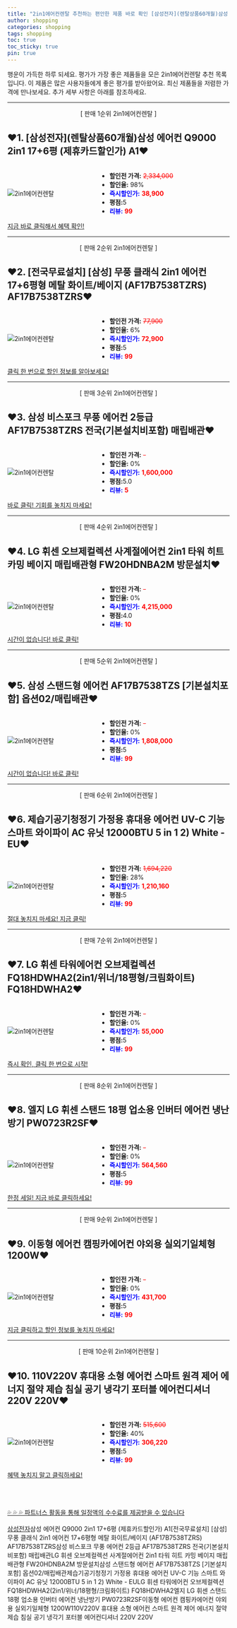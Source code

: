 ```yaml
---
title: "2in1에어컨렌탈 추천하는 편안한 제품 바로 확인 [삼성전자](렌탈상품60개월)삼성 에어컨 Q9000 2in1 17+6평"
author: shopping
categories: shopping
tags: shopping
toc: true
toc_sticky: true
pin: true
---
```

행운이 가득한 하루 되세요. 평가가 가장 좋은 제품들을 모은 2in1에어컨렌탈 추천 목록입니다. 이 제품은 많은 사용자들에게 좋은 평가를 받아왔어요. 최신 제품들을 저렴한 가격에 만나보세요. 추가 세부 사항은 아래를 참조하세요.

---
<p class="toplist" style="margin: 0 auto; display: block; width: fit-content;">[ 판매 1순위 2in1에어컨렌탈 ]</p>

<h2><strong>❤️1. [삼성전자](렌탈상품60개월)삼성 에어컨 Q9000 2in1 17+6평 (제휴카드할인가) A1❤️</strong></h2>

<div style="display: flex; align-items: center;">
    <div style="flex: 0.4;">
        <img src="https://thumbnail8.coupangcdn.com/thumbnails/remote/230x230ex/image/vendor_inventory/9747/3b54fbed9760718c8984d757561c062a024322da2d1ded2d45ddb9adc03a.jpg" alt="2in1에어컨렌탈" style="max-width: 100%;">
    </div>
    <div style="flex: 0.6; margin-left: 10px;">
        <ul>
            <li><strong>할인전 가격:</strong> <del style="color: red;">2,334,000</del></li>
            <li><strong>할인율:</strong> 98%</li>
            <li><span style='color:blue'><strong>즉시할인가:</strong></span> <span style='color:red'><strong>38,900</strong></span></li>
            <li><strong>평점:</strong>5</li>
            <li><span style='color:blue'><strong>리뷰:</strong></span> <span style='color:red'><strong>99</strong></span></li>
        </ul>
    </div>
</div>
<div class="center">
    <a href="https://William4Davisa.github.io?lptag=AF9450613&subid=githubio&pageKey=8249023144&traceid=V0-153&itemId=23745558712&vendorItemId=90770123277" class="myButton">
        지금 바로 클릭해서 혜택 확인!
    </a>
</div>


---
<p class="toplist" style="margin: 0 auto; display: block; width: fit-content;">[ 판매 2순위 2in1에어컨렌탈 ]</p>

<h2><strong>❤️2. [전국무료설치] [삼성] 무풍 클래식 2in1 에어컨 17+6평형 메탈 화이트/베이지 (AF17B7538TZRS) AF17B7538TZRS❤️</strong></h2>

<div style="display: flex; align-items: center;">
    <div style="flex: 0.4;">
        <img src="https://thumbnail9.coupangcdn.com/thumbnails/remote/230x230ex/image/vendor_inventory/adb2/01f758d5b3c7cf0e3f68f52be98226cf0440c7116d0e00b1b4d2016f70fb.jpg" alt="2in1에어컨렌탈" style="max-width: 100%;">
    </div>
    <div style="flex: 0.6; margin-left: 10px;">
        <ul>
            <li><strong>할인전 가격:</strong> <del style="color: red;">77,900</del></li>
            <li><strong>할인율:</strong> 6%</li>
            <li><span style='color:blue'><strong>즉시할인가:</strong></span> <span style='color:red'><strong>72,900</strong></span></li>
            <li><strong>평점:</strong>5</li>
            <li><span style='color:blue'><strong>리뷰:</strong></span> <span style='color:red'><strong>99</strong></span></li>
        </ul>
    </div>
</div>
<div class="center">
    <a href="https://William4Davisa.github.io?lptag=AF9450613&subid=githubio&pageKey=8227084324&traceid=V0-153&itemId=23665352756&vendorItemId=90690607986" class="myButton">
        클릭 한 번으로 할인 정보를 알아보세요!
    </a>
</div>


---
<p class="toplist" style="margin: 0 auto; display: block; width: fit-content;">[ 판매 3순위 2in1에어컨렌탈 ]</p>

<h2><strong>❤️3. 삼성 비스포크 무풍 에어컨 2등급 AF17B7538TZRS 전국(기본설치비포함) 매립배관❤️</strong></h2>

<div style="display: flex; align-items: center;">
    <div style="flex: 0.4;">
        <img src="https://thumbnail8.coupangcdn.com/thumbnails/remote/230x230ex/image/vendor_inventory/63a5/b2a475dc5cf7a853b43db0a8bad272582d9735505826385c980bff8b22eb.jpg" alt="2in1에어컨렌탈" style="max-width: 100%;">
    </div>
    <div style="flex: 0.6; margin-left: 10px;">
        <ul>
            <li><strong>할인전 가격:</strong> <del style="color: red;">-</del></li>
            <li><strong>할인율:</strong> 0%</li>
            <li><span style='color:blue'><strong>즉시할인가:</strong></span> <span style='color:red'><strong>1,600,000</strong></span></li>
            <li><strong>평점:</strong>5.0</li>
            <li><span style='color:blue'><strong>리뷰:</strong></span> <span style='color:red'><strong>5</strong></span></li>
        </ul>
    </div>
</div>
<div class="center">
    <a href="https://William4Davisa.github.io?lptag=AF9450613&subid=githubio&pageKey=7245932763&traceid=V0-153&itemId=22618430682&vendorItemId=89659998634" class="myButton">
        바로 클릭! 기회를 놓치지 마세요!
    </a>
</div>


---
<p class="toplist" style="margin: 0 auto; display: block; width: fit-content;">[ 판매 4순위 2in1에어컨렌탈 ]</p>

<h2><strong>❤️4. LG 휘센 오브제컬렉션 사계절에어컨 2in1 타워 히트 카밍 베이지 매립배관형 FW20HDNBA2M 방문설치❤️</strong></h2>

<div style="display: flex; align-items: center;">
    <div style="flex: 0.4;">
        <img src="https://thumbnail8.coupangcdn.com/thumbnails/remote/230x230ex/image/vendor_inventory/10e5/6a4a98916efd3e34da8c4a602181fadb247473bfb48bd78399db93f120bb.jpg" alt="2in1에어컨렌탈" style="max-width: 100%;">
    </div>
    <div style="flex: 0.6; margin-left: 10px;">
        <ul>
            <li><strong>할인전 가격:</strong> <del style="color: red;">-</del></li>
            <li><strong>할인율:</strong> 0%</li>
            <li><span style='color:blue'><strong>즉시할인가:</strong></span> <span style='color:red'><strong>4,215,000</strong></span></li>
            <li><strong>평점:</strong>4.0</li>
            <li><span style='color:blue'><strong>리뷰:</strong></span> <span style='color:red'><strong>10</strong></span></li>
        </ul>
    </div>
</div>
<div class="center">
    <a href="https://William4Davisa.github.io?lptag=AF9450613&subid=githubio&pageKey=7151457776&traceid=V0-153&itemId=17980186210&vendorItemId=85401305746" class="myButton">
        시간이 없습니다! 바로 클릭!
    </a>
</div>


---
<p class="toplist" style="margin: 0 auto; display: block; width: fit-content;">[ 판매 5순위 2in1에어컨렌탈 ]</p>

<h2><strong>❤️5. 삼성 스탠드형 에어컨 AF17B7538TZS [기본설치포함] 옵션02/매립배관❤️</strong></h2>

<div style="display: flex; align-items: center;">
    <div style="flex: 0.4;">
        <img src="https://thumbnail9.coupangcdn.com/thumbnails/remote/230x230ex/image/vendor_inventory/22ca/475ee417ec58d606cc0462c536cb3fe1f19983ea2222ec3ccc45b6a1e5c8.jpg" alt="2in1에어컨렌탈" style="max-width: 100%;">
    </div>
    <div style="flex: 0.6; margin-left: 10px;">
        <ul>
            <li><strong>할인전 가격:</strong> <del style="color: red;">-</del></li>
            <li><strong>할인율:</strong> 0%</li>
            <li><span style='color:blue'><strong>즉시할인가:</strong></span> <span style='color:red'><strong>1,808,000</strong></span></li>
            <li><strong>평점:</strong>5</li>
            <li><span style='color:blue'><strong>리뷰:</strong></span> <span style='color:red'><strong>99</strong></span></li>
        </ul>
    </div>
</div>
<div class="center">
    <a href="https://William4Davisa.github.io?lptag=AF9450613&subid=githubio&pageKey=6653872620&traceid=V0-153&itemId=15255231347&vendorItemId=82475897028" class="myButton">
        시간이 없습니다! 바로 클릭!
    </a>
</div>


---
<p class="toplist" style="margin: 0 auto; display: block; width: fit-content;">[ 판매 6순위 2in1에어컨렌탈 ]</p>

<h2><strong>❤️6. 제습기공기청정기 가정용 휴대용 에어컨 UV-C 기능 스마트 와이파이 AC 유닛 12000BTU 5 in 1 2) White - EU❤️</strong></h2>

<div style="display: flex; align-items: center;">
    <div style="flex: 0.4;">
        <img src="https://thumbnail10.coupangcdn.com/thumbnails/remote/230x230ex/image/vendor_inventory/d70f/8ea98faed6b1b0195757dce48e4607c457a83f10be8dfccef44e5b59c056.jpg" alt="2in1에어컨렌탈" style="max-width: 100%;">
    </div>
    <div style="flex: 0.6; margin-left: 10px;">
        <ul>
            <li><strong>할인전 가격:</strong> <del style="color: red;">1,694,220</del></li>
            <li><strong>할인율:</strong> 28%</li>
            <li><span style='color:blue'><strong>즉시할인가:</strong></span> <span style='color:red'><strong>1,210,160</strong></span></li>
            <li><strong>평점:</strong>5</li>
            <li><span style='color:blue'><strong>리뷰:</strong></span> <span style='color:red'><strong>99</strong></span></li>
        </ul>
    </div>
</div>
<div class="center">
    <a href="https://William4Davisa.github.io?lptag=AF9450613&subid=githubio&pageKey=8249523478&traceid=V0-153&itemId=23747869380&vendorItemId=90772422175" class="myButton">
        절대 놓치지 마세요! 지금 클릭!
    </a>
</div>


---
<p class="toplist" style="margin: 0 auto; display: block; width: fit-content;">[ 판매 7순위 2in1에어컨렌탈 ]</p>

<h2><strong>❤️7. LG 휘센 타워에어컨 오브제컬렉션 FQ18HDWHA2(2in1/위너/18평형/크림화이트) FQ18HDWHA2❤️</strong></h2>

<div style="display: flex; align-items: center;">
    <div style="flex: 0.4;">
        <img src="https://thumbnail8.coupangcdn.com/thumbnails/remote/230x230ex/image/vendor_inventory/7a9b/41b000fc0205f8220956c5732514c4c0eeb323e11bf3cfa7c05220418284.jpeg" alt="2in1에어컨렌탈" style="max-width: 100%;">
    </div>
    <div style="flex: 0.6; margin-left: 10px;">
        <ul>
            <li><strong>할인전 가격:</strong> <del style="color: red;">-</del></li>
            <li><strong>할인율:</strong> 0%</li>
            <li><span style='color:blue'><strong>즉시할인가:</strong></span> <span style='color:red'><strong>55,000</strong></span></li>
            <li><strong>평점:</strong>5</li>
            <li><span style='color:blue'><strong>리뷰:</strong></span> <span style='color:red'><strong>99</strong></span></li>
        </ul>
    </div>
</div>
<div class="center">
    <a href="https://William4Davisa.github.io?lptag=AF9450613&subid=githubio&pageKey=8225122547&traceid=V0-153&itemId=23653499721&vendorItemId=90678865131" class="myButton">
        즉시 확인, 클릭 한 번으로 시작!
    </a>
</div>


---
<p class="toplist" style="margin: 0 auto; display: block; width: fit-content;">[ 판매 8순위 2in1에어컨렌탈 ]</p>

<h2><strong>❤️8. 엘지 LG 휘센 스탠드 18평 업소용 인버터 에어컨 냉난방기 PW0723R2SF❤️</strong></h2>

<div style="display: flex; align-items: center;">
    <div style="flex: 0.4;">
        <img src="https://thumbnail7.coupangcdn.com/thumbnails/remote/230x230ex/image/vendor_inventory/9bab/77f45697cbc87e0254be4b90d32ce828c3ea548fa176e94d8167e64f8206.jpg" alt="2in1에어컨렌탈" style="max-width: 100%;">
    </div>
    <div style="flex: 0.6; margin-left: 10px;">
        <ul>
            <li><strong>할인전 가격:</strong> <del style="color: red;">-</del></li>
            <li><strong>할인율:</strong> 0%</li>
            <li><span style='color:blue'><strong>즉시할인가:</strong></span> <span style='color:red'><strong>564,560</strong></span></li>
            <li><strong>평점:</strong>5</li>
            <li><span style='color:blue'><strong>리뷰:</strong></span> <span style='color:red'><strong>99</strong></span></li>
        </ul>
    </div>
</div>
<div class="center">
    <a href="https://William4Davisa.github.io?lptag=AF9450613&subid=githubio&pageKey=7070218685&traceid=V0-153&itemId=17555171074&vendorItemId=90632503002" class="myButton">
        한정 세일! 지금 바로 클릭하세요!
    </a>
</div>


---
<p class="toplist" style="margin: 0 auto; display: block; width: fit-content;">[ 판매 9순위 2in1에어컨렌탈 ]</p>

<h2><strong>❤️9. 이동형 에어컨 캠핑카에어컨 야외용 실외기일체형 1200W❤️</strong></h2>

<div style="display: flex; align-items: center;">
    <div style="flex: 0.4;">
        <img src="https://thumbnail10.coupangcdn.com/thumbnails/remote/230x230ex/image/vendor_inventory/81e3/0594a5229c738535715ba254a40af8d0c808f628fc0dcc69af7860e4c65e.jpg" alt="2in1에어컨렌탈" style="max-width: 100%;">
    </div>
    <div style="flex: 0.6; margin-left: 10px;">
        <ul>
            <li><strong>할인전 가격:</strong> <del style="color: red;">-</del></li>
            <li><strong>할인율:</strong> 0%</li>
            <li><span style='color:blue'><strong>즉시할인가:</strong></span> <span style='color:red'><strong>431,700</strong></span></li>
            <li><strong>평점:</strong>5</li>
            <li><span style='color:blue'><strong>리뷰:</strong></span> <span style='color:red'><strong>99</strong></span></li>
        </ul>
    </div>
</div>
<div class="center">
    <a href="https://William4Davisa.github.io?lptag=AF9450613&subid=githubio&pageKey=8047441926&traceid=V0-153&itemId=22555326809&vendorItemId=89597230419" class="myButton">
        지금 클릭하고 할인 정보를 놓치지 마세요!
    </a>
</div>


---
<p class="toplist" style="margin: 0 auto; display: block; width: fit-content;">[ 판매 10순위 2in1에어컨렌탈 ]</p>

<h2><strong>❤️10. 110V220V 휴대용 소형 에어컨 스마트 원격 제어 에너지 절약 제습 침실 공기 냉각기 포터블 에어컨디셔너 220V 220V❤️</strong></h2>

<div style="display: flex; align-items: center;">
    <div style="flex: 0.4;">
        <img src="https://thumbnail10.coupangcdn.com/thumbnails/remote/230x230ex/image/vendor_inventory/5743/3085b88e0f1d6f8b84e74e6a702e03355f8b0e53aa6fbf5c0b9ac860bf03.jpg" alt="2in1에어컨렌탈" style="max-width: 100%;">
    </div>
    <div style="flex: 0.6; margin-left: 10px;">
        <ul>
            <li><strong>할인전 가격:</strong> <del style="color: red;">515,600</del></li>
            <li><strong>할인율:</strong> 40%</li>
            <li><span style='color:blue'><strong>즉시할인가:</strong></span> <span style='color:red'><strong>306,220</strong></span></li>
            <li><strong>평점:</strong>5</li>
            <li><span style='color:blue'><strong>리뷰:</strong></span> <span style='color:red'><strong>99</strong></span></li>
        </ul>
    </div>
</div>
<div class="center">
    <a href="https://William4Davisa.github.io?lptag=AF9450613&subid=githubio&pageKey=7193896996&traceid=V0-153&itemId=18169282017&vendorItemId=85822388871" class="myButton">
        혜택 놓치지 말고 클릭하세요!
    </a>
</div>

<br><br><br>[💦 💦 💦 파트너스 활동을 통해 일정액의 수수료를 제공받을 수 있습니다](https://link.coupang.com/a/bcpT2c)<br><br>[삼성전자](렌탈상품60개월)삼성 에어컨 Q9000 2in1 17+6평 (제휴카드할인가) A1[전국무료설치] [삼성] 무풍 클래식 2in1 에어컨 17+6평형 메탈 화이트/베이지 (AF17B7538TZRS) AF17B7538TZRS삼성 비스포크 무풍 에어컨 2등급 AF17B7538TZRS 전국(기본설치비포함) 매립배관LG 휘센 오브제컬렉션 사계절에어컨 2in1 타워 히트 카밍 베이지 매립배관형 FW20HDNBA2M 방문설치삼성 스탠드형 에어컨 AF17B7538TZS [기본설치포함] 옵션02/매립배관제습기공기청정기 가정용 휴대용 에어컨 UV-C 기능 스마트 와이파이 AC 유닛 12000BTU 5 in 1 2) White - EULG 휘센 타워에어컨 오브제컬렉션 FQ18HDWHA2(2in1/위너/18평형/크림화이트) FQ18HDWHA2엘지 LG 휘센 스탠드 18평 업소용 인버터 에어컨 냉난방기 PW0723R2SF이동형 에어컨 캠핑카에어컨 야외용 실외기일체형 1200W110V220V 휴대용 소형 에어컨 스마트 원격 제어 에너지 절약 제습 침실 공기 냉각기 포터블 에어컨디셔너 220V 220V